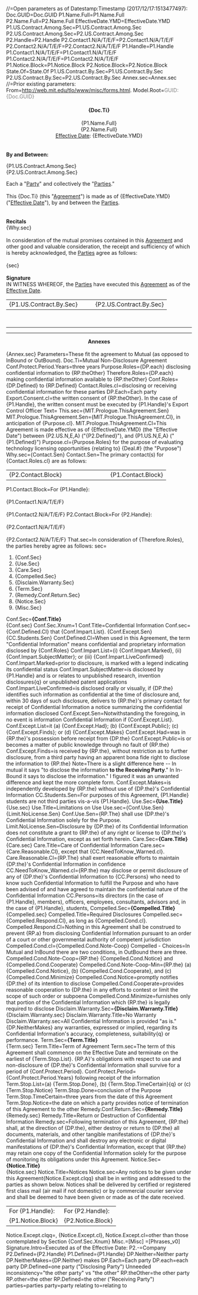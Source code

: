 //=Open parameters as of Datestamp:Timestamp (2017/12/17:1513477497):
Doc.GUID=Doc.GUID
P1.Name.Full=P1.Name.Full
P2.Name.Full=P2.Name.Full
EffectiveDate.YMD=EffectiveDate.YMD
P1.US.Contract.Among.Sec=P1.US.Contract.Among.Sec
P2.US.Contract.Among.Sec=P2.US.Contract.Among.Sec
P2.Handle=P2.Handle
P2.Contact1.N/A/T/E/F=P2.Contact1.N/A/T/E/F
P2.Contact2.N/A/T/E/F=P2.Contact2.N/A/T/E/F
P1.Handle=P1.Handle
P1.Contact1.N/A/T/E/F=P1.Contact1.N/A/T/E/F
P1.Contact2.N/A/T/E/F=P1.Contact2.N/A/T/E/F
P1.Notice.Block=P1.Notice.Block
P2.Notice.Block=P2.Notice.Block
State.Of=State.Of
P1.US.Contract.By.Sec=P1.US.Contract.By.Sec
P2.US.Contract.By.Sec=P2.US.Contract.By.Sec
Annex.sec=Annex.sec
//=Prior existing parameters:
From=http://web.mit.edu/tlo/www/misc/forms.html.
Model.Root=<font color="grey">GUID: {Doc.GUID}</font><center><h4>{Doc.Ti}</h4>{P1.Name.Full}<br>{P2.Name.Full}<br><a href="#Def.Effective_Date.sec" class="definedterm">Effective Date</a>: {EffectiveDate.YMD}</center><br><br><b>By and Between:</b><br><ul type="none" style="padding-left: 0"><li>{P1.US.Contract.Among.Sec}</li><li>{P2.US.Contract.Among.Sec}</li></ul>Each a "<a href="#Def.Party.sec" class="definedterm">Party</a>" and collectively the "<a href="#Def.Party.sec" class="definedterm">Parties</a>."</i><br><br>This {Doc.Ti} (this "<a href="#Def.Agreement.sec" class="definedterm">Agreement</a>") is made as of {EffectiveDate.YMD} ("<a href="#Def.Effective_Date.sec" class="definedterm">Effective Date</a>"), by and between the <a href="#Def.Party.sec" class="definedterm">Parties</a>.<br><br><br><b>Recitals</b><br>{Why.sec}<br><br>In consideration of the mutual promises contained in this <a href="#Def.Agreement.sec" class="definedterm">Agreement</a> and other good and valuable consideration, the receipt and sufficiency of which is hereby acknowledged, the <a href="#Def.Party.sec" class="definedterm">Parties</a> agree as follows:<br><br>{sec}<br><br><b>Signature</b><br>IN WITNESS WHEREOF, the <a href="#Def.Party.sec" class="definedterm">Parties</a> have executed this <a href="#Def.Agreement.sec" class="definedterm">Agreement</a> as of the <a href="#Def.Effective_Date.sec" class="definedterm">Effective Date</a>.<br><table><tr><td valign=top>{P1.US.Contract.By.Sec}</td><td valign=top>   </td><td valign=top>{P2.US.Contract.By.Sec}</td></tr></table><br><hr><hr><b><center>Annexes</center></b><br>{Annex.sec}
Parameters=These fit the agreement to Mutual (as opposed to InBound or OutBound).
Doc.Ti=Mutual Non-Disclosure Agreement
Conf.Protect.Period.Years=three years
Purpose.Roles={DP.each} disclosing confidential information to {RP.theOther}
Therefore.Roles={DP.each} making confidential information available to {RP.theOther}
Conf.Roles={DP.Defined} to {RP.Defined}
Contact.Roles.cl=disclosing or receiving confidential information for these parties
DP.Each=Each party
Export.Consent.cl=the written consent of {RP.theOther}. In the case of {P1.Handle}, the written consent must be executed by {P1.Handle}'s Export Control Officer
Text=
This.sec={MIT.Prologue.ThisAgreement.Sen}
MIT.Prologue.ThisAgreement.Sen={MIT.Prologue.ThisAgreement.Cl}, in anticipation of {Purpose.cl}.
MIT.Prologue.ThisAgreement.Cl=This Agreement is made effective as of {EffectiveDate.YMD} (the "Effective Date") between {P2.US.N,E,A} ("{P2.Defined}"), and {P1.US.N,E,A} ("{P1.Defined}")
Purpose.cl={Purpose.Roles} for the purpose of evaluating technology licensing opportunities {relating to} {Deal.#} (the "Purpose")
Why.sec={Contact.Sen}
Contact.Sen=The primary contact(s) for {Contact.Roles.cl} are as follows: <table><tr><td>{P2.Contact.Block}</td><td width="100"></td><td>{P1.Contact.Block}</td></tr></table>
P1.Contact.Block=For {P1.Handle}:<br><br>{P1.Contact1.N/A/T/E/F}<br><br>{P1.Contact2.N/A/T/E/F}
P2.Contact.Block=For {P2.Handle}:<br><br>{P2.Contact1.N/A/T/E/F}<br><br>{P2.Contact2.N/A/T/E/F}
That.sec=In consideration of {Therefore.Roles}, the parties hereby agree as follows:
sec=<ol><li>{Conf.Sec}</li><li>{Use.Sec}</li><li>{Care.Sec}</li><li>{Compelled.Sec}</li><li>{Disclaim.Warranty.Sec}</li><li>{Term.Sec}</li><li>{Remedy.Conf.Return.Sec}</li><li>{Notice.Sec}</li><li>{Misc.Sec}</li></ol>
Conf.Sec=<b>{Conf.Title}</b><br> {Conf.sec}
Conf.Sec.Xnum=1
Conf.Title=Confidential Information
Conf.sec={Conf.Defined.Cl} that {Conf.Impart.List}. {Conf.Except.Sen} {CC.Students.Sen}
Conf.Defined.Cl=When used in this Agreement, the term "Confidential Information" means confidential and proprietary information disclosed by {Conf.Roles}
Conf.Impart.List=(i) {Conf.Impart.Marked}, (ii) {Conf.Impart.SubjectMatter}; or (iii) {Conf.Impart.LiveConfirmed}
Conf.Impart.Marked=prior to disclosure, is marked with a legend indicating its confidential status
Conf.Impart.SubjectMatter=is disclosed by {P1.Handle} and is or relates to unpublished research, invention disclosures{q} or unpublished patent applications
Conf.Impart.LiveConfirmed=is disclosed orally or visually, if {DP.the} identifies such information as confidential at the time of disclosure and, within 30 days of such disclosure, delivers to {RP.the}'s primary contact for receipt of Confidential Information a notice summarizing the confidential information disclosed
Conf.Except.Sen=Notwithstanding the foregoing, in no event is information Confidential Information if {Conf.Except.List}.
Conf.Except.List=it (a) {Conf.Except.Had}; (b) {Conf.Except.Public}; (c) {Conf.Except.Finds}; or (d) {Conf.Except.Makes}
Conf.Except.Had=was in {RP.the}'s possession before receipt from {DP.the}
Conf.Except.Public=is or becomes a matter of public knowledge through no fault of {RP.the}
Conf.Except.Finds=is received by {RP.the}, without restriction as to further disclosure, from a third party having an apparent bona fide right to disclose the information to {RP.the}
Note=There is a slight difference here -- In mutual it says "to disclose the information <b>to the Receiving Party</b>." In In-Bound it says to disclose the information." I figured it was an unwanted difference and kept the more complete form.
Conf.Except.Makes=is independently developed by {RP.the} without use of {DP.the}'s Confidential Information
CC.Students.Sen=For purposes of this Agreement, {P1.Handle} students are not third parties vis-a-vis {P1.Handle}.
Use.Sec=<b>{Use.Title}</b><br> {Use.sec}
Use.Title=Limitations on Use
Use.sec={Conf.Use.Sen} {Limit.NoLicense.Sen}
Conf.Use.Sen={RP.The} shall use {DP.the}'s Confidential Information solely for the Purpose.
Limit.NoLicense.Sen=Disclosure by {DP.the} of its Confidential Information does not constitute a grant to {RP.the} of any right or license to {DP.the}'s Confidential Information, except as set forth herein.
Care.Sec=<b>{Care.Title}</b><br> {Care.sec}
Care.Title=Care of Confidential Information
Care.sec={Care.Reasonable.Cl}, except that {CC.NeedToKnow_Warned.cl}.
Care.Reasonable.Cl={RP.The} shall exert reasonable efforts to maintain {DP.the}'s Confidential Information in confidence
CC.NeedToKnow_Warned.cl={RP.the} may disclose or permit disclosure of any of {DP.the}'s Confidential Information to {CC.Persons} who need to know such Confidential Information to fulfill the Purpose and who have been advised of and have agreed to maintain the confidential nature of the Confidential Information
CC.Persons=its directors (in the case of {P1.Handle}, members), officers, employees, consultants, advisors and, in the case of {P1.Handle}, students,
Compelled.Sec=<b>{Compelled.Title}</b><br> {Compelled.sec}
Compelled.Title=Required Disclosures
Compelled.sec={Compelled.Respond.Cl}, as long as {Compelled.Cond.cl}.
Compelled.Respond.Cl=Nothing in this Agreement shall be construed to prevent {RP.a} from disclosing Confidential Information pursuant to an order of a court or other governmental authority of competent jurisdiction
Compelled.Cond.cl={Compelled.Cond.Note-Coop}
Compelled - Choices=In Mutual and InBound there are two conditions, in OutBound there are three.
Compelled.Cond.Note-Coop={RP.the} {Compelled.Cond.Notice} and {Compelled.Cond.Cooperate}
Compelled.Cond.Note-Coop-Min={RP.the} (a) {Compelled.Cond.Notice}, (b) {Compelled.Cond.Cooperate}, and (c) {Compelled.Cond.Minimize}
Compelled.Cond.Notice=promptly notifies {DP.the} of its intention to disclose
Compelled.Cond.Cooperate=provides reasonable cooperation to {DP.the} in any efforts to contest or limit the scope of such order or subpoena
Compelled.Cond.Minimize=furnishes only that portion of the Confidential Information which {RP.the} is legally required to disclose
Disclaim.Warranty.Sec=<b>{Disclaim.Warranty.Title}</b><br> {Disclaim.Warranty.sec}
Disclaim.Warranty.Title=No Warranty
Disclaim.Warranty.sec=All Confidential Information is provided "as is." {DP.NeitherMakes} any warranties, expressed or implied, regarding its Confidential Information's accuracy, completeness, suitability{q} or performance.
Term.Sec=<b>{Term.Title}</b><br> {Term.sec}
Term.Title=Term of Agreement
Term.sec=The term of this Agreement shall commence on the Effective Date and terminate on the earliest of {Term.Stop.List}. {RP.A}'s obligations with respect to use and non-disclosure of {DP.the}'s Confidential Information shall survive for a period of {Conf.Protect.Period}.
Conf.Protect.Period={Conf.Protect.Period.Years} following receipt of the information
Term.Stop.List=(a) {Term.Stop.Done}, (b) {Term.Stop.TimeCertain}{q} or (c) {Term.Stop.Notice}
Term.Stop.Done=conclusion of the Purpose
Term.Stop.TimeCertain=three years from the date of this Agreement
Term.Stop.Notice=the date on which a party provides notice of termination of this Agreement to the other
Remedy.Conf.Return.Sec=<b>{Remedy.Title}</b><br> {Remedy.sec}
Remedy.Title=Return or Destruction of Confidential Information
Remedy.sec=Following termination of this Agreement, {RP.the} shall, at the direction of {DP.the}, either destroy or return to {DP.the} all documents, materials, and other tangible manifestations of {DP.the}'s Confidential Information and shall destroy any electronic or digital manifestations of {DP.the}'s Confidential Information, except that {RP.the} may retain one copy of the Confidential Information solely for the purpose of monitoring its obligations under this Agreement.
Notice.Sec=<b>{Notice.Title}</b><br> {Notice.sec}
Notice.Title=Notices
Notice.sec=Any notices to be given under this Agreement{Notice.Except.clqq} shall be in writing and addressed to the parties as shown below. Notices shall be delivered by certified or registered first class mail (air mail if not domestic) or by commercial courier service and shall be deemed to have been given or made as of the date received.<table><tr><td>For {P1.Handle}:</td><td>For {P2.Handle}:</td></tr><tr><td>{P1.Notice.Block}</td><td>{P2.Notice.Block}</td></tr></table>
Notice.Except.clqq=, {Notice.Except.cl},
Notice.Except.cl=other than those contemplated by Section {Conf.Sec.Xnum}
Misc.=[Misc]
=[Phrases_v0]
Signature.Intro=Executed as of the Effective Date:
P2.-=Company
P2.Defined={P2.Handle}
P1.Defined={P1.Handle}
DP.Neither=Neither party
DP.NeitherMakes={DP.Neither} makes
DP.Each=Each party
DP.each=each party
DP.Defined=one party ("Disclosing Party")
Unneeded inconsistency="the other party" vs "the other"
RP.theOther=the other party
RP.other=the other
RP.Defined=the other ("Receiving Party")
parties=parties
party=party
relating to=relating to
